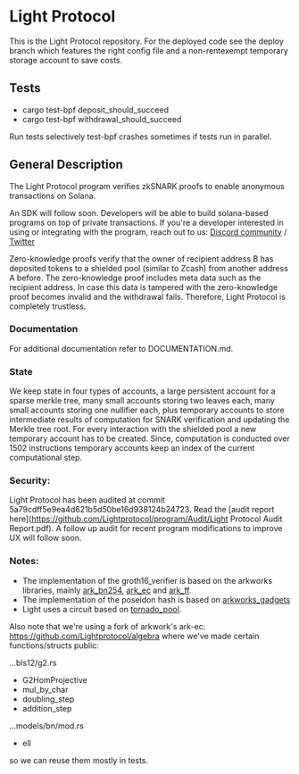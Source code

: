 # Light Protocol

This is the Light Protocol repository. For the deployed code see the deploy branch
which features the right config file and a non-rentexempt temporary storage account to save costs.

## Tests
- cargo test-bpf deposit_should_succeed
- cargo test-bpf withdrawal_should_succeed

Run tests selectively test-bpf crashes sometimes if tests run in parallel.

## General Description

The Light Protocol program verifies zkSNARK proofs to enable anonymous transactions on Solana.

An SDK will follow soon. Developers will be able to build solana-based programs on top of private transactions.
If you're a developer interested in using or integrating with the program, reach out to us: [Discord community](https://discord.gg/WDAAaX6je2)  /  [Twitter](https://twitter.com/LightProtocol)

Zero-knowledge proofs verify that the owner of recipient address B has deposited tokens to a shielded pool (similar to Zcash) from another address A before.
The zero-knowledge proof includes meta data such as the recipient address. In case this data is tampered with the zero-knowledge proof becomes invalid and the withdrawal fails. Therefore, Light Protocol is completely trustless.

### Documentation

For additional documentation refer to DOCUMENTATION.md.

### State

We keep state in four types of accounts, a large persistent account for a sparse merkle tree, many small accounts storing two leaves each, many small accounts storing one nullifier each, plus temporary accounts to store intermediate results of computation for SNARK verification and updating the Merkle tree root. For every interaction with the shielded pool a new temporary account has to be created. Since, computation is conducted over 1502 instructions temporary accounts keep an index of the current computational step.

### Security:

Light Protocol has been audited at commit 5a79cdff5e9ea4d621b5d50be16d938124b24723.
Read the [audit report here](https://github.com/Lightprotocol/program/Audit/Light Protocol Audit Report.pdf).
A follow up audit for recent program modifications to improve UX will follow soon.

### Notes:
- The implementation of the groth16_verifier is based on the arkworks libraries, mainly [ark_bn254](https://docs.rs/ark-bn254/0.3.0/ark_bn254/), [ark_ec](https://docs.rs/ark-ec/0.3.0/ark_ec/) and [ark_ff](https://docs.rs/ark-ff/0.3.0/ark_ff/).
- The implementation of the poseidon hash is based on [arkworks_gadgets](https://docs.rs/arkworks-gadgets/0.3.14/arkworks_gadgets/poseidon/circom/index.html)
- Light uses a circuit based on [tornado_pool](https://github.com/tornadocash/tornado-pool/tree/onchain-tree/circuits).

Also note that we're using a fork of arkwork's ark-ec: https://github.com/Lightprotocol/algebra where we've made certain functions/structs public:

...bls12/g2.rs
- G2HomProjective
- mul_by_char
- doubling_step
- addition_step

...models/bn/mod.rs
- ell

so we can reuse them mostly in tests.
